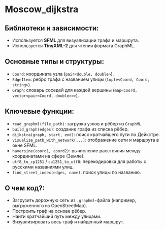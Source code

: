 # Moscow_dijkstra


## Библиотеки и зависимости:

- Используется **SFML** для визуализации графа и маршрута.
- Используется **TinyXML-2** для чтения формата GraphML.

## Основные типы и структуры:

- `Coord`: координата узла (`pair<double, double>`).
- `EdgeItem`: ребро графа с названием улицы (`tuple<Coord, Coord, string>`).
- `Graph`: словарь соседей для каждой вершины (`map<Coord, vector<pair<Coord, double>>>`).

## Ключевые функции:

- `read_graphml(file_path)`: загрузка узлов и рёбер из `GraphML`.
- `build_graph(edges)`: создание графа из списка рёбер.
- `dijkstra(graph, start, end)`: поиск кратчайшего пути по Дейкстре.
- `visualize_path_with_network(...)`: отображение сети и маршрута в окне SFML.
- `haversine(coord1, coord2)`: вычисление расстояния между координатами на сфере (Земле).
- `utf8_to_cp1251` / `cp1251_to_utf8`: перекодировка для работы с русскими названиями улиц.
- `find_street_index(edges, name)`: поиск улицы по названию.

## О чем код?:

- Загрузить дорожную сеть из `.graphml`-файла (например, выгруженного из OpenStreetMap).
- Построить граф на основе рёбер.
- Найти кратчайший путь между улицами.
- Визуализировать весь граф и найденный маршрут.


